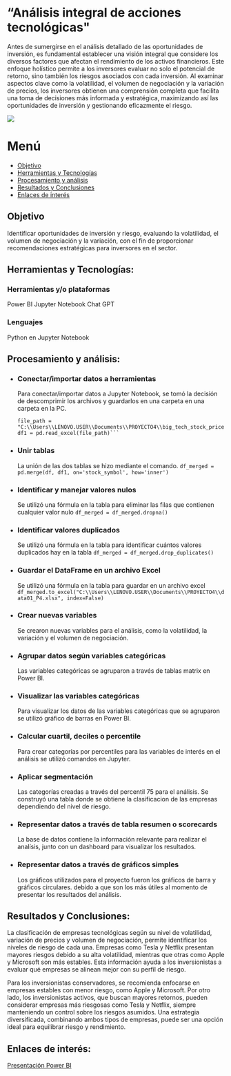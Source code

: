 # “Análisis integral de acciones tecnológicas"
Antes de sumergirse en el análisis detallado de las oportunidades de inversión, es fundamental establecer una visión integral que considere los diversos factores que afectan el rendimiento de los activos financieros. Este enfoque holístico permite a los inversores evaluar no solo el potencial de retorno, sino también los riesgos asociados con cada inversión. 
Al examinar aspectos clave como la volatilidad, el volumen de negociación y la variación de precios, los inversores obtienen una comprensión completa que facilita una toma de decisiones más informada y estratégica, maximizando así las oportunidades de inversión y gestionando eficazmente el riesgo.

![](https://i0.wp.com/criptotendencia.com/wp-content/uploads/2017/09/10-consejos-para-invertir-en-la-bolsa-de-valores.png?fit=960%2C540&ssl=1)

# Menú
- [Objetivo](#Objetivo)
- [Herramientas y Tecnologías](#HerramientasyTecnologías)
- [Procesamiento y análisis](#Procesamientoyanálisis)
- [Resultados y Conclusiones](#ResultadosyConclusiones)
- [Enlaces de interés](#Enlacesdeinterés)

## Objetivo
Identificar oportunidades de inversión y riesgo, evaluando la volatilidad, el volumen de negociación y la variación, con el fin de proporcionar recomendaciones estratégicas para inversores en el sector.

## Herramientas y Tecnologías:

### Herramientas y/o plataformas
Power BI
Jupyter Notebook
Chat GPT

### Lenguajes
Python en Jupyter Notebook

## Procesamiento y análisis:

- ### Conectar/importar datos a herramientas
  Para conectar/importar datos a Jupyter Notebook, se tomó la decisión de descomprimir los archivos y guardarlos en una carpeta en una carpeta en la PC.
  ```df = pd.read_csv("C:\\Users\\LENOVO.USER\\Documents\\PROYECTO4\\csv_archivos\\big_tech_companies.csv")
  file_path = "C:\\Users\\LENOVO.USER\\Documents\\PROYECTO4\\big_tech_stock_prices.xlsx"
  df1 = pd.read_excel(file_path)```
- ### Unir tablas
  La unión de las dos tablas se hizo mediante el comando.
  ```df_merged = pd.merge(df, df1, on='stock_symbol', how='inner')```

- ### Identificar y manejar valores nulos
  Se utilizó una fórmula en la tabla para eliminar las filas que contienen cualquier valor nulo
  ```df_merged = df_merged.dropna()```

- ### Identificar valores duplicados  
  Se utilizó una fórmula en la tabla para identificar cuántos valores duplicados hay en la tabla
  ```df_merged = df_merged.drop_duplicates()```

- ### Guardar el DataFrame en un archivo Excel  
  Se utilizó una fórmula en la tabla para guardar en un archivo excel
  ```df_merged.to_excel("C:\\Users\\LENOVO.USER\\Documents\\PROYECTO4\\data01_P4.xlsx", index=False)```

- ### Crear nuevas variables
  Se crearon nuevas variables para el análisis, como la volatilidad, la variación y el volumen de negociación. 

- ### Agrupar datos según variables categóricas
  Las variables categóricas se agruparon a través de tablas matrix en Power BI.

- ### Visualizar las variables categóricas
  Para visualizar los datos de las variables categóricas que se agruparon se utilizó gráfico de barras en Power BI.

- ### Calcular cuartil, deciles o percentile
  Para crear categorías por percentiles para las variables de interés en el análisis se utilizó comandos en Jupyter. 

- ### Aplicar segmentación
  Las categorías creadas a través del percentil 75 para el análisis. 
  Se construyó una tabla donde se obtiene la clasificacion de las empresas dependiendo del nivel de riesgo.
  
- ### Representar datos a través de tabla resumen o scorecards
  La base de datos contiene la información relevante para realizar el analísis, junto con un dashboard para visualizar los resultados.

- ### Representar datos a través de gráficos simples
  Los gráficos utilizados para el proyecto fueron los gráficos de barra y gráficos circulares. debido a que son los más útiles al momento de presentar los resultados del análisis. 

## Resultados y Conclusiones:
  La clasificación de empresas tecnológicas según su nivel de volatilidad, variación de precios y volumen de negociación, permite identificar los niveles de riesgo de cada una. Empresas como Tesla y Netflix  presentan mayores riesgos debido a su alta volatilidad, mientras que otras como Apple y Microsoft son más estables. Esta información ayuda a los inversionistas a evaluar qué empresas se alinean mejor con su perfil de riesgo.

Para los inversionistas conservadores, se recomienda enfocarse en empresas estables con menor riesgo, como Apple y Microsoft. Por otro lado, los inversionistas activos, que buscan mayores retornos, pueden considerar empresas más riesgosas como Tesla y Netflix, siempre manteniendo un control sobre los riesgos asumidos. Una estrategia diversificada, combinando ambos tipos de empresas, puede ser una opción ideal para equilibrar riesgo y rendimiento.

## Enlaces de interés:
[Presentación Power BI](https://drive.google.com/file/d/1e44p6GRHkyoiD3R5H2_udV73olTpoUqd/view?usp=sharing)
